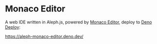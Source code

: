 # Monaco Editor

A web IDE written in Aleph.js, powered by [Monaco Editor](https://microsoft.github.io/monaco-editor/), deploy to [Deno Deploy](https://deno.com/deploy):

https://aleph-monaco-editor.deno.dev/
